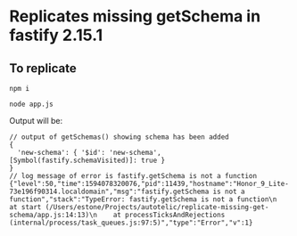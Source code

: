 # Replicates missing getSchema in fastify 2.15.1

## To replicate

```
npm i
```

```
node app.js
```

Output will be:

```
// output of getSchemas() showing schema has been added
{
  'new-schema': { '$id': 'new-schema', [Symbol(fastify.schemaVisited)]: true }
}
// log message of error is fastify.getSchema is not a function
{"level":50,"time":1594078320076,"pid":11439,"hostname":"Honor_9_Lite-73e196f90314.localdomain","msg":"fastify.getSchema is not a function","stack":"TypeError: fastify.getSchema is not a function\n    at start (/Users/estone/Projects/autotelic/replicate-missing-get-schema/app.js:14:13)\n    at processTicksAndRejections (internal/process/task_queues.js:97:5)","type":"Error","v":1}
```
